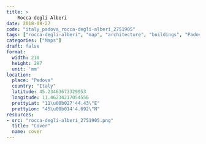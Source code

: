 ```yaml
---
title: > 
    Rocca degli Alberi
date: 2018-09-27
code: "italy_padova_rocca-degli-alberi_2751905"
tags: ["rocca-degli-alberi", "map", "architecture", "buildings", "Padova", "Italy"]
categories: ["Maps"]
draft: false
format:
  width: 210
  height: 297
  unit: 'mm'
location:
  place: "Padova"
  country: "Italy"
  latitude: 45.23463673329953
  longitude: 11.46234217054556
  prettyLat: "11\u00b027'44.43\"E"
  prettyLon: "45\u00b014'4.692\"N"
resources:
- src: "rocca-degli-alberi_2751905.png"
  title: "Cover"
  name: cover
---
```

